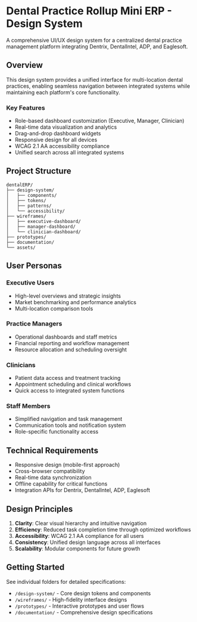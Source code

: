 # Dental Practice Rollup Mini ERP - Design System

A comprehensive UI/UX design system for a centralized dental practice management platform integrating Dentrix, DentalIntel, ADP, and Eaglesoft.

## Overview

This design system provides a unified interface for multi-location dental practices, enabling seamless navigation between integrated systems while maintaining each platform's core functionality.

### Key Features
- Role-based dashboard customization (Executive, Manager, Clinician)
- Real-time data visualization and analytics
- Drag-and-drop dashboard widgets
- Responsive design for all devices
- WCAG 2.1 AA accessibility compliance
- Unified search across all integrated systems

## Project Structure

```
dentalERP/
├── design-system/
│   ├── components/
│   ├── tokens/
│   ├── patterns/
│   └── accessibility/
├── wireframes/
│   ├── executive-dashboard/
│   ├── manager-dashboard/
│   └── clinician-dashboard/
├── prototypes/
├── documentation/
└── assets/
```

## User Personas

### Executive Users
- High-level overviews and strategic insights
- Market benchmarking and performance analytics
- Multi-location comparison tools

### Practice Managers
- Operational dashboards and staff metrics
- Financial reporting and workflow management
- Resource allocation and scheduling oversight

### Clinicians
- Patient data access and treatment tracking
- Appointment scheduling and clinical workflows
- Quick access to integrated system functions

### Staff Members
- Simplified navigation and task management
- Communication tools and notification system
- Role-specific functionality access

## Technical Requirements

- Responsive design (mobile-first approach)
- Cross-browser compatibility
- Real-time data synchronization
- Offline capability for critical functions
- Integration APIs for Dentrix, DentalIntel, ADP, Eaglesoft

## Design Principles

1. **Clarity**: Clear visual hierarchy and intuitive navigation
2. **Efficiency**: Reduced task completion time through optimized workflows
3. **Accessibility**: WCAG 2.1 AA compliance for all users
4. **Consistency**: Unified design language across all interfaces
5. **Scalability**: Modular components for future growth

## Getting Started

See individual folders for detailed specifications:
- `/design-system/` - Core design tokens and components
- `/wireframes/` - High-fidelity interface designs
- `/prototypes/` - Interactive prototypes and user flows
- `/documentation/` - Comprehensive design specifications
